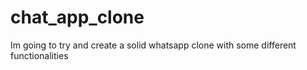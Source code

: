 # chat_app_clone
Im going to try and create a solid whatsapp clone with some different functionalities

